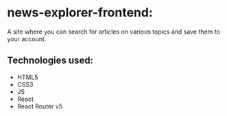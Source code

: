 # news-explorer-frontend:

A site where you can search for articles on various topics and save them to your account.

## Technologies used:

- HTML5
- CSS3
- JS
- React
- React Router v5
